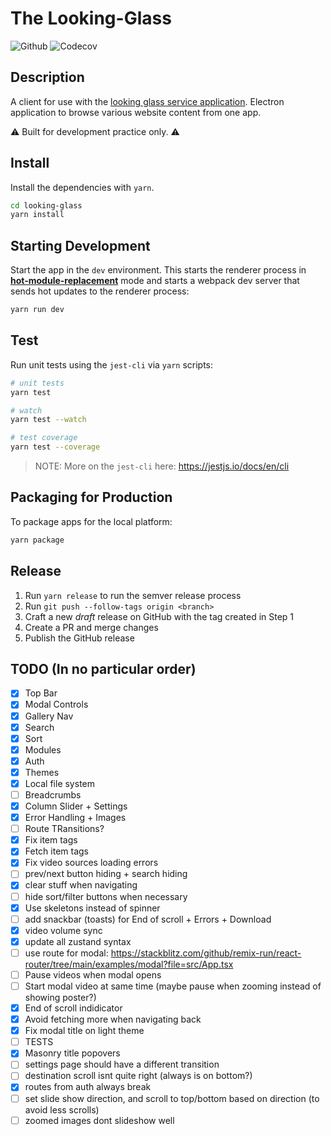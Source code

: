 # The Looking-Glass

![Github](https://github.com/Reptarsrage/looking-glass/workflows/CI/badge.svg)
![Codecov](https://codecov.io/gh/Reptarsrage/looking-glass/branch/main/graph/badge.svg?token=7j24nkzJrO)

## Description

A client for use with the [looking glass service application](https://github.com/Reptarsrage/looking-glass-service). Electron application to browse various website content from one app.

⚠ Built for development practice only. ⚠

## Install

Install the dependencies with `yarn`.

```bash
cd looking-glass
yarn install
```

## Starting Development

Start the app in the `dev` environment. This starts the renderer process in [**hot-module-replacement**](https://webpack.js.org/guides/hmr-react/) mode and starts a webpack dev server that sends hot updates to the renderer process:

```bash
yarn run dev
```

## Test

Run unit tests using the `jest-cli` via `yarn` scripts:

```bash
# unit tests
yarn test

# watch
yarn test --watch

# test coverage
yarn test --coverage
```

> NOTE: More on the `jest-cli` here: https://jestjs.io/docs/en/cli

## Packaging for Production

To package apps for the local platform:

```bash
yarn package
```

## Release

1. Run `yarn release` to run the semver release process
2. Run `git push --follow-tags origin <branch>`
3. Craft a new _draft_ release on GitHub with the tag created in Step 1
4. Create a PR and merge changes
5. Publish the GitHub release

## TODO (In no particular order)

- [x] Top Bar
- [x] Modal Controls
- [x] Gallery Nav
- [x] Search
- [x] Sort
- [x] Modules
- [x] Auth
- [x] Themes
- [x] Local file system
- [ ] Breadcrumbs
- [x] Column Slider + Settings
- [x] Error Handling + Images
- [ ] Route TRansitions?
- [x] Fix item tags
- [x] Fetch item tags
- [x] Fix video sources loading errors
- [ ] prev/next button hiding + search hiding
- [x] clear stuff when navigating
- [ ] hide sort/filter buttons when necessary
- [x] Use skeletons instead of spinner
- [ ] add snackbar (toasts) for End of scroll + Errors + Download
- [x] video volume sync
- [x] update all zustand syntax
- [ ] use route for modal: https://stackblitz.com/github/remix-run/react-router/tree/main/examples/modal?file=src/App.tsx
- [ ] Pause videos when modal opens
- [ ] Start modal video at same time (maybe pause when zooming instead of showing poster?)
- [x] End of scroll indidicator
- [x] Avoid fetching more when navigating back
- [x] Fix modal title on light theme
- [ ] TESTS
- [x] Masonry title popovers
- [ ] settings page should have a different transition
- [ ] destination scroll isnt quite right (always is on bottom?)
- [x] routes from auth always break
- [ ] set slide show direction, and scroll to top/bottom based on direction (to avoid less scrolls)
- [ ] zoomed images dont slideshow well
